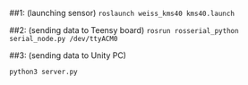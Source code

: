 ##1: (launching sensor)
```roslaunch weiss_kms40 kms40.launch```

##2: (sending data to Teensy board)
```rosrun rosserial_python serial_node.py /dev/ttyACM0```

##3: (sending data to Unity PC)
 
 ```python3 server.py```
